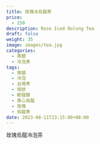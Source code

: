 ```yaml
---
title: 玫瑰冰烏龍茶
price:
  - 150
description: Rose Iced Oolong Tea
draft: false
weight: 35
image: images/tea.jpg
categories:
  - 茶類
  - 冷泡茶
tags:
  - 茶類
  - 冷泡
  - 台灣茶
  - 球狀
  - 輕發酵
  - 青心烏龍
  - 玫瑰
  - 烏龍茶
date: 2023-08-11T23:15:08+08:00
---
```

玫瑰烏龍冷泡茶